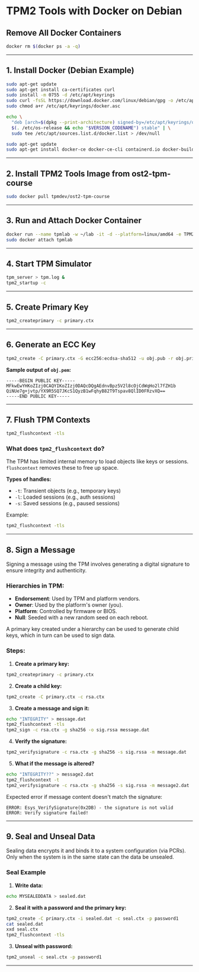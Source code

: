 # TPM2 Tools with Docker on Debian

## Remove All Docker Containers

```bash
docker rm $(docker ps -a -q)
```

---

## 1. Install Docker (Debian Example)

```bash
sudo apt-get update
sudo apt-get install ca-certificates curl
sudo install -m 0755 -d /etc/apt/keyrings
sudo curl -fsSL https://download.docker.com/linux/debian/gpg -o /etc/apt/keyrings/docker.asc
sudo chmod a+r /etc/apt/keyrings/docker.asc

echo \
  "deb [arch=$(dpkg --print-architecture) signed-by=/etc/apt/keyrings/docker.asc] https://download.docker.com/linux/debian \
  $(. /etc/os-release && echo "$VERSION_CODENAME") stable" | \
  sudo tee /etc/apt/sources.list.d/docker.list > /dev/null

sudo apt-get update
sudo apt-get install docker-ce docker-ce-cli containerd.io docker-buildx-plugin docker-compose-plugin
```

---

## 2. Install TPM2 Tools Image from ost2-tpm-course

```bash
sudo docker pull tpmdev/ost2-tpm-course
```

---

## 3. Run and Attach Docker Container

```bash
docker run --name tpmlab -w ~/lab -it -d --platform=linux/amd64 -e TPM2TOOLS_TCTI=mssim:host=localhost,port=2321 tpmdev/ost2-tpm-course:latest
sudo docker attach tpmlab
```

---

## 4. Start TPM Simulator

```bash
tpm_server > tpm.log &
tpm2_startup -c
```

---

## 5. Create Primary Key

```bash
tpm2_createprimary -c primary.ctx
```

---

## 6. Generate an ECC Key

```bash
tpm2_create -C primary.ctx -G ecc256:ecdsa-sha512 -u obj.pub -r obj.priv -f pem -o obj.pem
```

**Sample output of `obj.pem`:**

```
-----BEGIN PUBLIC KEY-----
MFkwEwYHKoZIzj0CAQYIKoZIzj0DAQcDQgAEdnvBpz5V2l8cOjCdWqHo2l7fZH1b
QiNUe7g+jvtp/YX9R5SQ7JKcS1QyzB1wFqhyB82T9Tspav8QlID0FRzvXQ==
-----END PUBLIC KEY-----
```

---

## 7. Flush TPM Contexts

```bash
tpm2_flushcontext -tls
```

### What does `tpm2_flushcontext` do?

The TPM has limited internal memory to load objects like keys or sessions. `flushcontext` removes these to free up space.

**Types of handles:**
- `-t`: Transient objects (e.g., temporary keys)
- `-l`: Loaded sessions (e.g., auth sessions)
- `-s`: Saved sessions (e.g., paused sessions)

Example:

```bash
tpm2_flushcontext -tls
```

---

## 8. Sign a Message

Signing a message using the TPM involves generating a digital signature to ensure integrity and authenticity.

### Hierarchies in TPM:
- **Endorsement**: Used by TPM and platform vendors.
- **Owner**: Used by the platform's owner (you).
- **Platform**: Controlled by firmware or BIOS.
- **Null**: Seeded with a new random seed on each reboot.

A primary key created under a hierarchy can be used to generate child keys, which in turn can be used to sign data.

### Steps:

1. **Create a primary key:**

```bash
tpm2_createprimary -c primary.ctx
```

2. **Create a child key:**

```bash
tpm2_create -C primary.ctx -c rsa.ctx
```

3. **Create a message and sign it:**

```bash
echo "INTEGRITY" > message.dat
tpm2_flushcontext -tls
tpm2_sign -c rsa.ctx -g sha256 -o sig.rssa message.dat
```

4. **Verify the signature:**

```bash
tpm2_verifysignature -c rsa.ctx -g sha256 -s sig.rssa -m message.dat
```

5. **What if the message is altered?**

```bash
echo "INTEGRITY??" > message2.dat
tpm2_flushcontext -t
tpm2_verifysignature -c rsa.ctx -g sha256 -s sig.rssa -m message2.dat
```

Expected error if message content doesn't match the signature:

```
ERROR: Esys_VerifySignature(0x2DB) - the signature is not valid
ERROR: Verify signature failed!
```

---

## 9. Seal and Unseal Data

Sealing data encrypts it and binds it to a system configuration (via PCRs). Only when the system is in the same state can the data be unsealed.

### Seal Example

1. **Write data:**

```bash
echo MYSEALEDDATA > sealed.dat
```

2. **Seal it with a password and the primary key:**

```bash
tpm2_create -C primary.ctx -i sealed.dat -c seal.ctx -p password1
cat sealed.dat
xxd seal.ctx
tpm2_flushcontext -tls
```

3. **Unseal with password:**

```bash
tpm2_unseal -c seal.ctx -p password1
```

---

